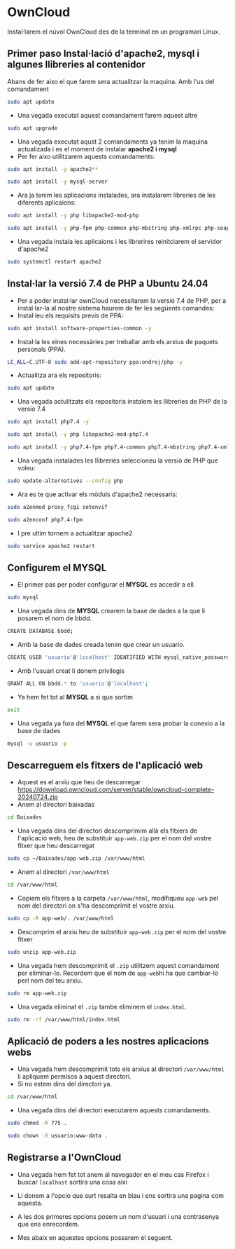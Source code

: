 # OwnCloud
Instal·larem el núvol OwnCloud des de la terminal en un programari Linux.
## Primer paso Instal·lació d'apache2, mysql i algunes llibreries al contenidor
Abans de fer aixo el que farem sera actualitzar la maquina.
Amb l'us del comandament 
```bash
sudo apt update
```
- Una vegada executat aquest comandament farem aquest altre 

```bash
sudo apt upgrade
```

- Una vegada executat aqust 2 comandaments ya tenim la maquina actualizada i es el moment de instalar **apache2 i mysql**
- Per fer aixo utilitzarem aquests comandaments:
```bash
sudo apt install -y apache2**
```
```bash
sudo apt install -y mysql-server
```

- Ara ja tenim les aplicacions instalades, ara instalarem libreries de les diferents aplicaions: 
```bash
sudo apt install -y php libapache2-mod-php
```
```bash
sudo apt install -y php-fpm php-common php-mbstring php-xmlrpc php-soap php-gd php-xml php-intl php-mysql php-cli php-ldap php-zip php-curl
```

- Una vegada instala les aplicaions i les librerires reinitciarem el servidor d'apache2
```bash
sudo systemctl restart apache2
```
## Instal·lar la versió 7.4 de PHP a Ubuntu 24.04

- Per a poder instal·lar ownCloud necessitarem la versió 7.4 de PHP, per a instal·lar-la al nostre sistema haurem de fer les següents comandes:
- Instal·leu els requisits previs de PPA:

```bash
sudo apt install software-properties-common -y
```
- Instal·la les eines necessàries per treballar amb els arxius de paquets personals (PPA).

```bash
LC_ALL=C.UTF-8 sudo add-apt-repository ppa:ondrej/php -y
```
- Actualitza ara els repositoris:
```bash
sudo apt update
```
- Una vegada actulitzats els repositoris instalem les llibreries de PHP de la versió 7.4
```bash
sudo apt install php7.4 -y
```
```bash
sudo apt install -y php libapache2-mod-php7.4
```
```bash
sudo apt install -y php7.4-fpm php7.4-common php7.4-mbstring php7.4-xmlrpc php7.4-soap php7.4-gd php7.4-xml php7.4-intl php7.4-mysql php7.4-cli php7.4-ldap php7.4-zip php7.4-curl
```
- Una vegada instalades les llibreries seleccioneu la versió de PHP que voleu:
```bash
sudo update-alternatives --config php
```
- Ara es te que activar els mòduls d'apache2 necessaris:
```bash
sudo a2enmod proxy_fcgi setenvif
```
```bash
sudo a2enconf php7.4-fpm
```
- I pre ultim tornem a actualitzar apache2
```bash
sudo service apache2 restart
```
## Configurem el MYSQL

- El primer pas per poder configurar el **MYSQL** es accedir a ell.
```bash
sudo mysql
```
- Una vegada dins de **MYSQL** crearem la base de dades a la que li posarem el nom de bbdd.
```bash
CREATE DATABASE bbdd;
```
- Amb la base de dades creada tenim que crear un usuario.
```bash
CREATE USER 'usuario'@'localhost' IDENTIFIED WITH mysql_native_password BY 'password';
```
- Amb l'usuari creat li donem privilegis
```bash
GRANT ALL ON bbdd.* to 'usuario'@'localhost';
```
- Ya hem fet tot al **MYSQL** a si que sortim
```bash
exit
```
- Una vegada ya fora del **MYSQL** el que farem sera probar la conexio a la base de dades
```bash
mysql -u usuario -p
```

## Descarreguem els fitxers de l'aplicació web
- Aquest es el arxiu que heu de descarregar
https://download.owncloud.com/server/stable/owncloud-complete-20240724.zip
- Anem al directori baixadas
```bash
cd Baixades
```
- Una vegada dins del directori descomprimim allà els fitxers de l'aplicació web, heu de substituir `app-web.zip` per el nom del vostre fitxer que heu descarregat
```bash
sudo cp ~/Baixades/app-web.zip /var/www/html
```
- Anem al directori `/var/www/html`
```bash
cd /var/www/html
```
- Copiem els fitxers a la carpeta `/var/www/html`, modifiqueu `app-web` pel nom del directori on s'ha descomprimit el vostre arxiu.
```bash
sudo cp -R app-web/. /var/www/html
```

- Descomprim el arxiu heu de substituir `app-web.zip` per el nom del vostre fitxer
```bash
sudo unzip app-web.zip
```
- Una vegada hem descomprimit el `.zip` utilitzem aquest comandament per eliminar-lo. Recordem que el nom de `app-web`hi ha que cambiar-lo perl nom del teu arxiu.
```bash
sudo rm app-web.zip
```
- Una vegada eliminat el `.zip` tambe eliminem el `index.html`.
```bash
sudo rm -rf /var/www/html/index.html
```
## Aplicació de poders a les nostres aplicacions webs
- Una vegada hem descomprimit tots els arxius al directori `/var/www/html` li apliquem permisos a aquest directori.
- Si no estem dins del directori ya.
```bash
cd /var/www/html
```
- Una vegada dins del directori executarem aquests comandaments.
```bash
sudo chmod -R 775 .
```
```bash
sudo chown -R usuario:www-data .
```
## Registrarse a l'OwnCloud
- Una vegada hem fet tot anem al navegador en el meu cas Firefox i buscar `localhost` sortira una cosa aixì


- Li donem a l'opcio que surt resalta en blau i ens sortira una pagina com aquesta.

- A les dos primeres opcions posem un nom d'usuari i una contrasenya que ens enrecordem.

- Mes abaix en aquestes opcions possarem el seguent.

 
